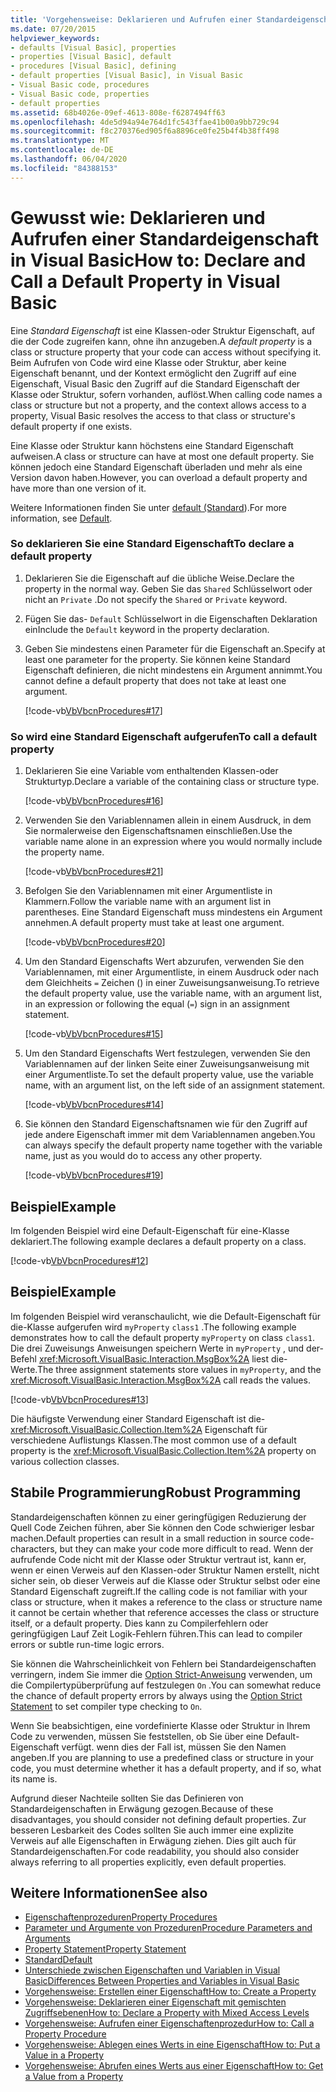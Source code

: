 ```yaml
---
title: 'Vorgehensweise: Deklarieren und Aufrufen einer Standardeigenschaft'
ms.date: 07/20/2015
helpviewer_keywords:
- defaults [Visual Basic], properties
- properties [Visual Basic], default
- procedures [Visual Basic], defining
- default properties [Visual Basic], in Visual Basic
- Visual Basic code, procedures
- Visual Basic code, properties
- default properties
ms.assetid: 68b4026e-09ef-4613-808e-f6287494ff63
ms.openlocfilehash: 4de5d94a94e764d1fc543ffae41b00a9bb729c94
ms.sourcegitcommit: f8c270376ed905f6a8896ce0fe25b4f4b38ff498
ms.translationtype: MT
ms.contentlocale: de-DE
ms.lasthandoff: 06/04/2020
ms.locfileid: "84388153"
---
```

# <a name="how-to-declare-and-call-a-default-property-in-visual-basic"></a><span data-ttu-id="dc418-102">Gewusst wie: Deklarieren und Aufrufen einer Standardeigenschaft in Visual Basic</span><span class="sxs-lookup"><span data-stu-id="dc418-102">How to: Declare and Call a Default Property in Visual Basic</span></span>
<span data-ttu-id="dc418-103">Eine *Standard Eigenschaft* ist eine Klassen-oder Struktur Eigenschaft, auf die der Code zugreifen kann, ohne ihn anzugeben.</span><span class="sxs-lookup"><span data-stu-id="dc418-103">A *default property* is a class or structure property that your code can access without specifying it.</span></span> <span data-ttu-id="dc418-104">Beim Aufrufen von Code wird eine Klasse oder Struktur, aber keine Eigenschaft benannt, und der Kontext ermöglicht den Zugriff auf eine Eigenschaft, Visual Basic den Zugriff auf die Standard Eigenschaft der Klasse oder Struktur, sofern vorhanden, auflöst.</span><span class="sxs-lookup"><span data-stu-id="dc418-104">When calling code names a class or structure but not a property, and the context allows access to a property, Visual Basic resolves the access to that class or structure's default property if one exists.</span></span>  
  
 <span data-ttu-id="dc418-105">Eine Klasse oder Struktur kann höchstens eine Standard Eigenschaft aufweisen.</span><span class="sxs-lookup"><span data-stu-id="dc418-105">A class or structure can have at most one default property.</span></span> <span data-ttu-id="dc418-106">Sie können jedoch eine Standard Eigenschaft überladen und mehr als eine Version davon haben.</span><span class="sxs-lookup"><span data-stu-id="dc418-106">However, you can overload a default property and have more than one version of it.</span></span>  
  
 <span data-ttu-id="dc418-107">Weitere Informationen finden Sie unter [default (Standard](../../../language-reference/modifiers/default.md)).</span><span class="sxs-lookup"><span data-stu-id="dc418-107">For more information, see [Default](../../../language-reference/modifiers/default.md).</span></span>  
  
### <a name="to-declare-a-default-property"></a><span data-ttu-id="dc418-108">So deklarieren Sie eine Standard Eigenschaft</span><span class="sxs-lookup"><span data-stu-id="dc418-108">To declare a default property</span></span>  
  
1. <span data-ttu-id="dc418-109">Deklarieren Sie die Eigenschaft auf die übliche Weise.</span><span class="sxs-lookup"><span data-stu-id="dc418-109">Declare the property in the normal way.</span></span> <span data-ttu-id="dc418-110">Geben Sie das `Shared` Schlüsselwort oder nicht an `Private` .</span><span class="sxs-lookup"><span data-stu-id="dc418-110">Do not specify the `Shared` or `Private` keyword.</span></span>  
  
2. <span data-ttu-id="dc418-111">Fügen Sie das- `Default` Schlüsselwort in die Eigenschaften Deklaration ein</span><span class="sxs-lookup"><span data-stu-id="dc418-111">Include the `Default` keyword in the property declaration.</span></span>  
  
3. <span data-ttu-id="dc418-112">Geben Sie mindestens einen Parameter für die Eigenschaft an.</span><span class="sxs-lookup"><span data-stu-id="dc418-112">Specify at least one parameter for the property.</span></span> <span data-ttu-id="dc418-113">Sie können keine Standard Eigenschaft definieren, die nicht mindestens ein Argument annimmt.</span><span class="sxs-lookup"><span data-stu-id="dc418-113">You cannot define a default property that does not take at least one argument.</span></span>  
  
     [!code-vb[VbVbcnProcedures#17](~/samples/snippets/visualbasic/VS_Snippets_VBCSharp/VbVbcnProcedures/VB/Class1.vb#17)]  
  
### <a name="to-call-a-default-property"></a><span data-ttu-id="dc418-114">So wird eine Standard Eigenschaft aufgerufen</span><span class="sxs-lookup"><span data-stu-id="dc418-114">To call a default property</span></span>  
  
1. <span data-ttu-id="dc418-115">Deklarieren Sie eine Variable vom enthaltenden Klassen-oder Strukturtyp.</span><span class="sxs-lookup"><span data-stu-id="dc418-115">Declare a variable of the containing class or structure type.</span></span>  
  
     [!code-vb[VbVbcnProcedures#16](~/samples/snippets/visualbasic/VS_Snippets_VBCSharp/VbVbcnProcedures/VB/Class1.vb#16)]  
  
2. <span data-ttu-id="dc418-116">Verwenden Sie den Variablennamen allein in einem Ausdruck, in dem Sie normalerweise den Eigenschaftsnamen einschließen.</span><span class="sxs-lookup"><span data-stu-id="dc418-116">Use the variable name alone in an expression where you would normally include the property name.</span></span>  
  
     [!code-vb[VbVbcnProcedures#21](~/samples/snippets/visualbasic/VS_Snippets_VBCSharp/VbVbcnProcedures/VB/Class1.vb#21)]  
  
3. <span data-ttu-id="dc418-117">Befolgen Sie den Variablennamen mit einer Argumentliste in Klammern.</span><span class="sxs-lookup"><span data-stu-id="dc418-117">Follow the variable name with an argument list in parentheses.</span></span> <span data-ttu-id="dc418-118">Eine Standard Eigenschaft muss mindestens ein Argument annehmen.</span><span class="sxs-lookup"><span data-stu-id="dc418-118">A default property must take at least one argument.</span></span>  
  
     [!code-vb[VbVbcnProcedures#20](~/samples/snippets/visualbasic/VS_Snippets_VBCSharp/VbVbcnProcedures/VB/Class1.vb#20)]  
  
4. <span data-ttu-id="dc418-119">Um den Standard Eigenschafts Wert abzurufen, verwenden Sie den Variablennamen, mit einer Argumentliste, in einem Ausdruck oder nach dem Gleichheits `=` Zeichen () in einer Zuweisungsanweisung.</span><span class="sxs-lookup"><span data-stu-id="dc418-119">To retrieve the default property value, use the variable name, with an argument list, in an expression or following the equal (`=`) sign in an assignment statement.</span></span>  
  
     [!code-vb[VbVbcnProcedures#15](~/samples/snippets/visualbasic/VS_Snippets_VBCSharp/VbVbcnProcedures/VB/Class1.vb#15)]  
  
5. <span data-ttu-id="dc418-120">Um den Standard Eigenschafts Wert festzulegen, verwenden Sie den Variablennamen auf der linken Seite einer Zuweisungsanweisung mit einer Argumentliste.</span><span class="sxs-lookup"><span data-stu-id="dc418-120">To set the default property value, use the variable name, with an argument list, on the left side of an assignment statement.</span></span>  
  
     [!code-vb[VbVbcnProcedures#14](~/samples/snippets/visualbasic/VS_Snippets_VBCSharp/VbVbcnProcedures/VB/Class1.vb#14)]  
  
6. <span data-ttu-id="dc418-121">Sie können den Standard Eigenschaftsnamen wie für den Zugriff auf jede andere Eigenschaft immer mit dem Variablennamen angeben.</span><span class="sxs-lookup"><span data-stu-id="dc418-121">You can always specify the default property name together with the variable name, just as you would do to access any other property.</span></span>  
  
     [!code-vb[VbVbcnProcedures#19](~/samples/snippets/visualbasic/VS_Snippets_VBCSharp/VbVbcnProcedures/VB/Class1.vb#19)]  
  
## <a name="example"></a><span data-ttu-id="dc418-122">Beispiel</span><span class="sxs-lookup"><span data-stu-id="dc418-122">Example</span></span>  
 <span data-ttu-id="dc418-123">Im folgenden Beispiel wird eine Default-Eigenschaft für eine-Klasse deklariert.</span><span class="sxs-lookup"><span data-stu-id="dc418-123">The following example declares a default property on a class.</span></span>  
  
 [!code-vb[VbVbcnProcedures#12](~/samples/snippets/visualbasic/VS_Snippets_VBCSharp/VbVbcnProcedures/VB/Class1.vb#12)]  
  
## <a name="example"></a><span data-ttu-id="dc418-124">Beispiel</span><span class="sxs-lookup"><span data-stu-id="dc418-124">Example</span></span>  
 <span data-ttu-id="dc418-125">Im folgenden Beispiel wird veranschaulicht, wie die Default-Eigenschaft für die-Klasse aufgerufen wird `myProperty` `class1` .</span><span class="sxs-lookup"><span data-stu-id="dc418-125">The following example demonstrates how to call the default property `myProperty` on class `class1`.</span></span> <span data-ttu-id="dc418-126">Die drei Zuweisungs Anweisungen speichern Werte in `myProperty` , und der-Befehl <xref:Microsoft.VisualBasic.Interaction.MsgBox%2A> liest die-Werte.</span><span class="sxs-lookup"><span data-stu-id="dc418-126">The three assignment statements store values in `myProperty`, and the <xref:Microsoft.VisualBasic.Interaction.MsgBox%2A> call reads the values.</span></span>  
  
 [!code-vb[VbVbcnProcedures#13](~/samples/snippets/visualbasic/VS_Snippets_VBCSharp/VbVbcnProcedures/VB/Class1.vb#13)]  
  
 <span data-ttu-id="dc418-127">Die häufigste Verwendung einer Standard Eigenschaft ist die- <xref:Microsoft.VisualBasic.Collection.Item%2A> Eigenschaft für verschiedene Auflistungs Klassen.</span><span class="sxs-lookup"><span data-stu-id="dc418-127">The most common use of a default property is the <xref:Microsoft.VisualBasic.Collection.Item%2A> property on various collection classes.</span></span>  
  
## <a name="robust-programming"></a><span data-ttu-id="dc418-128">Stabile Programmierung</span><span class="sxs-lookup"><span data-stu-id="dc418-128">Robust Programming</span></span>  
 <span data-ttu-id="dc418-129">Standardeigenschaften können zu einer geringfügigen Reduzierung der Quell Code Zeichen führen, aber Sie können den Code schwieriger lesbar machen.</span><span class="sxs-lookup"><span data-stu-id="dc418-129">Default properties can result in a small reduction in source code-characters, but they can make your code more difficult to read.</span></span> <span data-ttu-id="dc418-130">Wenn der aufrufende Code nicht mit der Klasse oder Struktur vertraut ist, kann er, wenn er einen Verweis auf den Klassen-oder Struktur Namen erstellt, nicht sicher sein, ob dieser Verweis auf die Klasse oder Struktur selbst oder eine Standard Eigenschaft zugreift.</span><span class="sxs-lookup"><span data-stu-id="dc418-130">If the calling code is not familiar with your class or structure, when it makes a reference to the class or structure name it cannot be certain whether that reference accesses the class or structure itself, or a default property.</span></span> <span data-ttu-id="dc418-131">Dies kann zu Compilerfehlern oder geringfügigen Lauf Zeit Logik-Fehlern führen.</span><span class="sxs-lookup"><span data-stu-id="dc418-131">This can lead to compiler errors or subtle run-time logic errors.</span></span>  
  
 <span data-ttu-id="dc418-132">Sie können die Wahrscheinlichkeit von Fehlern bei Standardeigenschaften verringern, indem Sie immer die [Option Strict-Anweisung](../../../language-reference/statements/option-strict-statement.md) verwenden, um die Compilertypüberprüfung auf festzulegen `On` .</span><span class="sxs-lookup"><span data-stu-id="dc418-132">You can somewhat reduce the chance of default property errors by always using the [Option Strict Statement](../../../language-reference/statements/option-strict-statement.md) to set compiler type checking to `On`.</span></span>  
  
 <span data-ttu-id="dc418-133">Wenn Sie beabsichtigen, eine vordefinierte Klasse oder Struktur in Ihrem Code zu verwenden, müssen Sie feststellen, ob Sie über eine Default-Eigenschaft verfügt. wenn dies der Fall ist, müssen Sie den Namen angeben.</span><span class="sxs-lookup"><span data-stu-id="dc418-133">If you are planning to use a predefined class or structure in your code, you must determine whether it has a default property, and if so, what its name is.</span></span>  
  
 <span data-ttu-id="dc418-134">Aufgrund dieser Nachteile sollten Sie das Definieren von Standardeigenschaften in Erwägung gezogen.</span><span class="sxs-lookup"><span data-stu-id="dc418-134">Because of these disadvantages, you should consider not defining default properties.</span></span> <span data-ttu-id="dc418-135">Zur besseren Lesbarkeit des Codes sollten Sie auch immer eine explizite Verweis auf alle Eigenschaften in Erwägung ziehen. Dies gilt auch für Standardeigenschaften.</span><span class="sxs-lookup"><span data-stu-id="dc418-135">For code readability, you should also consider always referring to all properties explicitly, even default properties.</span></span>  
  
## <a name="see-also"></a><span data-ttu-id="dc418-136">Weitere Informationen</span><span class="sxs-lookup"><span data-stu-id="dc418-136">See also</span></span>

- [<span data-ttu-id="dc418-137">Eigenschaftenprozeduren</span><span class="sxs-lookup"><span data-stu-id="dc418-137">Property Procedures</span></span>](./property-procedures.md)
- [<span data-ttu-id="dc418-138">Parameter und Argumente von Prozeduren</span><span class="sxs-lookup"><span data-stu-id="dc418-138">Procedure Parameters and Arguments</span></span>](./procedure-parameters-and-arguments.md)
- [<span data-ttu-id="dc418-139">Property Statement</span><span class="sxs-lookup"><span data-stu-id="dc418-139">Property Statement</span></span>](../../../language-reference/statements/property-statement.md)
- [<span data-ttu-id="dc418-140">Standard</span><span class="sxs-lookup"><span data-stu-id="dc418-140">Default</span></span>](../../../language-reference/modifiers/default.md)
- [<span data-ttu-id="dc418-141">Unterschiede zwischen Eigenschaften und Variablen in Visual Basic</span><span class="sxs-lookup"><span data-stu-id="dc418-141">Differences Between Properties and Variables in Visual Basic</span></span>](./differences-between-properties-and-variables.md)
- [<span data-ttu-id="dc418-142">Vorgehensweise: Erstellen einer Eigenschaft</span><span class="sxs-lookup"><span data-stu-id="dc418-142">How to: Create a Property</span></span>](./how-to-create-a-property.md)
- [<span data-ttu-id="dc418-143">Vorgehensweise: Deklarieren einer Eigenschaft mit gemischten Zugriffsebenen</span><span class="sxs-lookup"><span data-stu-id="dc418-143">How to: Declare a Property with Mixed Access Levels</span></span>](./how-to-declare-a-property-with-mixed-access-levels.md)
- [<span data-ttu-id="dc418-144">Vorgehensweise: Aufrufen einer Eigenschaftenprozedur</span><span class="sxs-lookup"><span data-stu-id="dc418-144">How to: Call a Property Procedure</span></span>](./how-to-call-a-property-procedure.md)
- [<span data-ttu-id="dc418-145">Vorgehensweise: Ablegen eines Werts in eine Eigenschaft</span><span class="sxs-lookup"><span data-stu-id="dc418-145">How to: Put a Value in a Property</span></span>](./how-to-put-a-value-in-a-property.md)
- [<span data-ttu-id="dc418-146">Vorgehensweise: Abrufen eines Werts aus einer Eigenschaft</span><span class="sxs-lookup"><span data-stu-id="dc418-146">How to: Get a Value from a Property</span></span>](./how-to-get-a-value-from-a-property.md)
